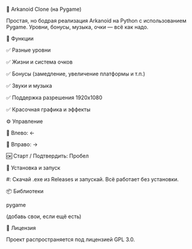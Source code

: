 🧱 Arkanoid Clone (на Pygame)

Простая, но бодрая реализация Arkanoid на Python с использованием Pygame. Уровни, бонусы, музыка, очки — всё как надо.



🚀 Функции

✅ Разные уровни

✅ Жизни и система очков

✅ Бонусы (замедление, увеличение платформы и т.п.)

✅ Звуки и музыка

✅ Поддержка разрешения 1920x1080

✅ Красочная графика и эффекты


⚙️ Управление

🔼 Влево: ←

🔽 Вправо: →

🆗 Старт / Подтвердить: Пробел


💾 Установка и запуск

#: Скачай .exe из Releases и запускай. Всё работает без установки.


📦 Библиотеки

pygame

(добавь свои, если ещё есть)


📜 Лицензия

Проект распространяется под лицензией GPL 3.0.
